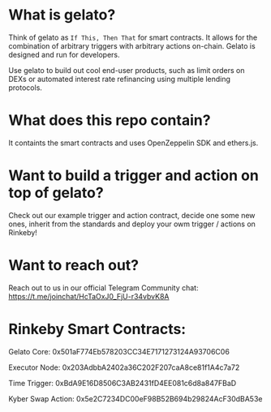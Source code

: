 # What is gelato?
Think of gelato as `If This, Then That` for smart contracts. It allows for the combination of arbitrary triggers with arbitrary actions on-chain. Gelato is designed and run for developers. 

Use gelato to build out cool end-user products, such as limit orders on DEXs or automated interest rate refinancing using multiple lending protocols.

# What does this repo contain?
It containts the smart contracts and uses OpenZeppelin SDK and ethers.js.

# Want to build a trigger and action on top of gelato?
Check out our example trigger and action contract, decide one some new ones, inherit from the standards and deploy your owm trigger / actions on Rinkeby! 

# Want to reach out?
Reach out to us in our official Telegram Community chat: https://t.me/joinchat/HcTaOxJ0_FjU-r34vbvK8A

# Rinkeby Smart Contracts:
Gelato Core: 0x501aF774Eb578203CC34E7171273124A93706C06

Executor Node: 0x203AdbbA2402a36C202F207caA8ce81f1A4c7a72

Time Trigger: 0xBdA9E16D8506C3AB2431fD4EE081c6d8a847FBaD

Kyber Swap Action: 0x5e2C7234DC00eF98B52B694b29824AcF30dBA53e
